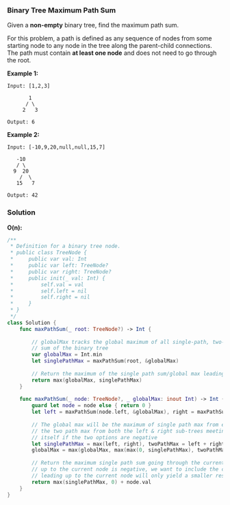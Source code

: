 
### Binary Tree Maximum Path Sum

Given a __non-empty__ binary tree, find the maximum path sum.

For this problem, a path is defined as any sequence of nodes from some starting node to any node in the tree along the parent-child connections. The path must contain __at least one node__ and does not need to go through the root.

__Example 1:__
```
Input: [1,2,3]

       1
      / \
     2   3

Output: 6
```
__Example 2:__
```
Input: [-10,9,20,null,null,15,7]

   -10
   / \
  9  20
    /  \
   15   7

Output: 42
```

### Solution
__O(n):__
```Swift
/**
 * Definition for a binary tree node.
 * public class TreeNode {
 *     public var val: Int
 *     public var left: TreeNode?
 *     public var right: TreeNode?
 *     public init(_ val: Int) {
 *         self.val = val
 *         self.left = nil
 *         self.right = nil
 *     }
 * }
 */
class Solution {
    func maxPathSum(_ root: TreeNode?) -> Int {
        
        // globalMax tracks the global maximum of all single-path, two-path, and single node
        // sum of the binary tree
        var globalMax = Int.min
        let singlePathMax = maxPathSum(root, &globalMax)
        
        // Return the maximum of the single path sum/global max leading up to root
        return max(globalMax, singlePathMax)
    }
    
    func maxPathSum(_ node: TreeNode?, _ globalMax: inout Int) -> Int {
        guard let node = node else { return 0 }
        let left = maxPathSum(node.left, &globalMax), right = maxPathSum(node.right, &globalMax)
        
        // The global max will be the maximum of single path max from either the left & right sub-tree,
        // the two path max from both the left & right sub-trees meeting at node, or just the node
        // itself if the two options are negative
        let singlePathMax = max(left, right), twoPathMax = left + right
        globalMax = max(globalMax, max(max(0, singlePathMax), twoPathMax) + node.val)
        
        // Return the maximum single path sum going through the current node, if the single path sum
        // up to the current node is negative, we want to include the current node only as the path
        // leading up to the current node will only yield a smaller result
        return max(singlePathMax, 0) + node.val
    }
}
```